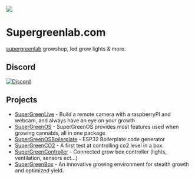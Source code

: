 ![](https://raw.githubusercontent.com/supergreenlab/supergreenlab.com/master/assets/img/logo.png)



# Supergreenlab.com
[supergreenlab](https://supergreenlab.com) growshop, led grow lights & more.

## Discord
[![Discord](https://img.shields.io/discord/561976602192510978.svg)](https://discord.gg/z86RNjq)

## Projects

- [SuperGreenLive](https://github.com/supergreenlab/SuperGreenLive) - Build a remote camera with a raspberryPI and webcam, and always have an eye on your growth
- [SuperGreenOS](https://github.com/supergreenlab/SuperGreenOS) - SuperGreenOS provides most features used when growing cannabis, all in one package
- [SuperGreenOSBoilerplate](https://github.com/supergreenlab/SuperGreenOSBoilerplate) - ESP32 Boilerplate code generator 
- [SuperGreenCO2](https://github.com/supergreenlab/SuperGreenCO2) - A first test at controlling co2 level in a box.
- [SuperGreenController](https://github.com/supergreenlab/SuperGreenController) - Connected grow box controller (lights, ventilation, sensors ect...)
- [SuperGreenBox](https://github.com/supergreenlab/SuperGreenBox) - An innovative growing environment for stealth growth and optimized yield. 
